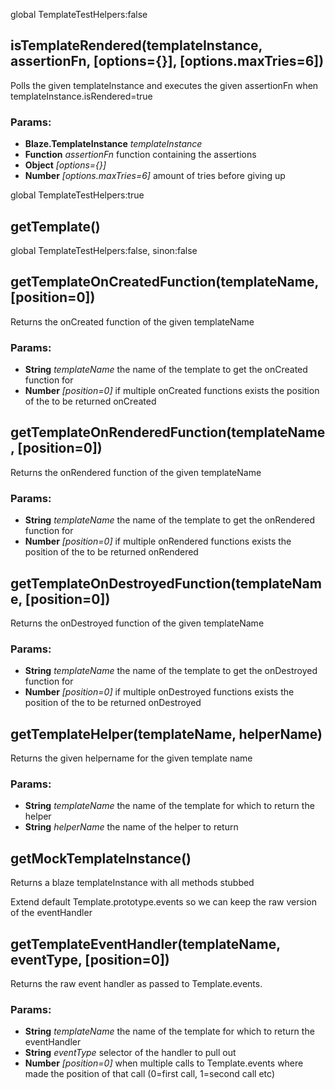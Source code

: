 

<!-- Start client/integration-test-helpers.js -->

global TemplateTestHelpers:false

## isTemplateRendered(templateInstance, assertionFn, [options={}], [options.maxTries=6])

Polls the given templateInstance and executes the given assertionFn when templateInstance.isRendered=true

### Params: 

* **Blaze.TemplateInstance** *templateInstance* 
* **Function** *assertionFn* function containing the assertions
* **Object** *[options={}]* 
* **Number** *[options.maxTries=6]* amount of tries before giving up

<!-- End client/integration-test-helpers.js -->

<!-- Start client/namespace.js -->

global TemplateTestHelpers:true

<!-- End client/namespace.js -->

<!-- Start client/utilities.js -->

## getTemplate()

global TemplateTestHelpers:false, sinon:false

## getTemplateOnCreatedFunction(templateName, [position=0])

Returns the onCreated function of the given templateName

### Params: 

* **String** *templateName* the name of the template to get the onCreated function for
* **Number** *[position=0]* if multiple onCreated functions exists the position of the to be returned onCreated

## getTemplateOnRenderedFunction(templateName, [position=0])

Returns the onRendered function of the given templateName

### Params: 

* **String** *templateName* the name of the template to get the onRendered function for
* **Number** *[position=0]* if multiple onRendered functions exists the position of the to be returned onRendered

## getTemplateOnDestroyedFunction(templateName, [position=0])

Returns the onDestroyed function of the given templateName

### Params: 

* **String** *templateName* the name of the template to get the onDestroyed function for
* **Number** *[position=0]* if multiple onDestroyed functions exists the position of the to be returned onDestroyed

## getTemplateHelper(templateName, helperName)

Returns the given helpername for the given template name

### Params: 

* **String** *templateName* the name of the template for which to return the helper
* **String** *helperName* the name of the helper to return

## getMockTemplateInstance()

Returns a blaze templateInstance with all methods stubbed

Extend default Template.prototype.events so we can keep the raw version of the eventHandler

## getTemplateEventHandler(templateName, eventType, [position=0])

Returns the raw event handler as passed to Template.events.

### Params: 

* **String** *templateName* the name of the template for which to return the eventHandler
* **String** *eventType* selector of the handler to pull out
* **Number** *[position=0]* when multiple calls to Template.events where made the position of that call (0=first call, 1=second call etc)

<!-- End client/utilities.js -->

